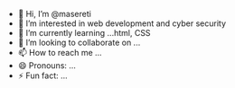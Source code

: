 - 👋 Hi, I’m @masereti
- 👀 I’m interested in web development and cyber security 
- 🌱 I’m currently learning ...html, CSS 
- 💞️ I’m looking to collaborate on ...
- 📫 How to reach me ...
- 😄 Pronouns: ...
- ⚡ Fun fact: ...

<!---
Masereti is a ✨ special ✨ repository because its `README.md` (this file) appears on your GitHub profile.
You can click the Preview link to take a look at your changes.
--->
